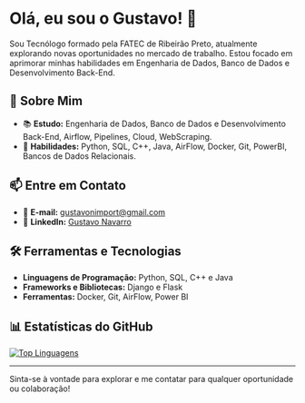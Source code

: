 # Olá, eu sou o Gustavo! 👋

Sou Tecnólogo formado pela FATEC de Ribeirão Preto, atualmente explorando novas oportunidades no mercado de trabalho. Estou focado em aprimorar minhas habilidades em Engenharia de Dados, Banco de Dados e Desenvolvimento Back-End.

## 🚀 Sobre Mim

- 📚 **Estudo:** Engenharia de Dados, Banco de Dados e Desenvolvimento Back-End, Airflow, Pipelines, Cloud, WebScraping.
- 🔧 **Habilidades:** Python, SQL, C++, Java,  AirFlow, Docker, Git, PowerBI, Bancos de Dados Relacionais.

## 📫 Entre em Contato

- 📧 **E-mail:** gustavonimport@gmail.com
- 💼 **LinkedIn:** [Gustavo Navarro]([link-para-seu-perfil-linkedin](https://www.linkedin.com/in/gustavo-navarro-felix/?trk=opento_sprofile_details))

## 🛠️ Ferramentas e Tecnologias

- **Linguagens de Programação:** Python, SQL, C++ e Java
- **Frameworks e Bibliotecas:** Django e Flask
- **Ferramentas:** Docker, Git, AirFlow, Power BI

## 📊 Estatísticas do GitHub

[![Top Linguagens](https://github-readme-stats.vercel.app/api/top-langs/?username=GustavoNav&layout=compact)](https://github.com/anuraghazra/github-readme-stats)

---

Sinta-se à vontade para explorar e me contatar para qualquer oportunidade ou colaboração!
